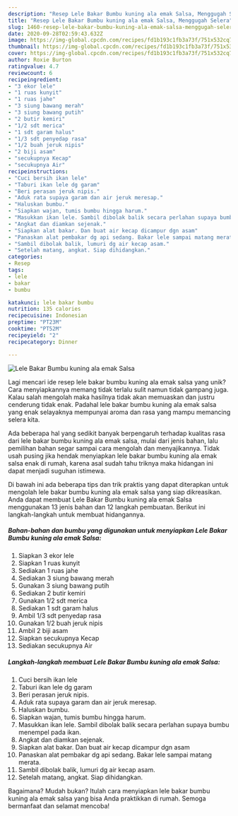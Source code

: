```yaml
---
description: "Resep Lele Bakar Bumbu kuning ala emak Salsa, Menggugah Selera"
title: "Resep Lele Bakar Bumbu kuning ala emak Salsa, Menggugah Selera"
slug: 1460-resep-lele-bakar-bumbu-kuning-ala-emak-salsa-menggugah-selera
date: 2020-09-28T02:59:43.632Z
image: https://img-global.cpcdn.com/recipes/fd1b193c1fb3a73f/751x532cq70/lele-bakar-bumbu-kuning-ala-emak-salsa-foto-resep-utama.jpg
thumbnail: https://img-global.cpcdn.com/recipes/fd1b193c1fb3a73f/751x532cq70/lele-bakar-bumbu-kuning-ala-emak-salsa-foto-resep-utama.jpg
cover: https://img-global.cpcdn.com/recipes/fd1b193c1fb3a73f/751x532cq70/lele-bakar-bumbu-kuning-ala-emak-salsa-foto-resep-utama.jpg
author: Roxie Burton
ratingvalue: 4.7
reviewcount: 6
recipeingredient:
- "3 ekor lele"
- "1 ruas kunyit"
- "1 ruas jahe"
- "3 siung bawang merah"
- "3 siung bawang putih"
- "2 butir kemiri"
- "1/2 sdt merica"
- "1 sdt garam halus"
- "1/3 sdt penyedap rasa"
- "1/2 buah jeruk nipis"
- "2 biji asam"
- "secukupnya Kecap"
- "secukupnya Air"
recipeinstructions:
- "Cuci bersih ikan lele"
- "Taburi ikan lele dg garam"
- "Beri perasan jeruk nipis."
- "Aduk rata supaya garam dan air jeruk meresap."
- "Haluskan bumbu."
- "Siapkan wajan, tumis bumbu hingga harum."
- "Masukkan ikan lele. Sambil dibolak balik secara perlahan supaya bumbu menempel pada ikan."
- "Angkat dan diamkan sejenak."
- "Siapkan alat bakar. Dan buat air kecap dicampur dgn asam"
- "Panaskan alat pembakar dg api sedang. Bakar lele sampai matang merata."
- "Sambil dibolak balik, lumuri dg air kecap asam."
- "Setelah matang, angkat. Siap dihidangkan."
categories:
- Resep
tags:
- lele
- bakar
- bumbu

katakunci: lele bakar bumbu 
nutrition: 135 calories
recipecuisine: Indonesian
preptime: "PT23M"
cooktime: "PT52M"
recipeyield: "2"
recipecategory: Dinner

---
```



![Lele Bakar Bumbu kuning ala emak Salsa](https://img-global.cpcdn.com/recipes/fd1b193c1fb3a73f/751x532cq70/lele-bakar-bumbu-kuning-ala-emak-salsa-foto-resep-utama.jpg)

Lagi mencari ide resep lele bakar bumbu kuning ala emak salsa yang unik? Cara menyiapkannya memang tidak terlalu sulit namun tidak gampang juga. Kalau salah mengolah maka hasilnya tidak akan memuaskan dan justru cenderung tidak enak. Padahal lele bakar bumbu kuning ala emak salsa yang enak selayaknya mempunyai aroma dan rasa yang mampu memancing selera kita.



Ada beberapa hal yang sedikit banyak berpengaruh terhadap kualitas rasa dari lele bakar bumbu kuning ala emak salsa, mulai dari jenis bahan, lalu pemilihan bahan segar sampai cara mengolah dan menyajikannya. Tidak usah pusing jika hendak menyiapkan lele bakar bumbu kuning ala emak salsa enak di rumah, karena asal sudah tahu triknya maka hidangan ini dapat menjadi suguhan istimewa.


Di bawah ini ada beberapa tips dan trik praktis yang dapat diterapkan untuk mengolah lele bakar bumbu kuning ala emak salsa yang siap dikreasikan. Anda dapat membuat Lele Bakar Bumbu kuning ala emak Salsa menggunakan 13 jenis bahan dan 12 langkah pembuatan. Berikut ini langkah-langkah untuk membuat hidangannya.

<!--inarticleads1-->

##### Bahan-bahan dan bumbu yang digunakan untuk menyiapkan Lele Bakar Bumbu kuning ala emak Salsa:

1. Siapkan 3 ekor lele
1. Siapkan 1 ruas kunyit
1. Sediakan 1 ruas jahe
1. Sediakan 3 siung bawang merah
1. Gunakan 3 siung bawang putih
1. Sediakan 2 butir kemiri
1. Gunakan 1/2 sdt merica
1. Sediakan 1 sdt garam halus
1. Ambil 1/3 sdt penyedap rasa
1. Gunakan 1/2 buah jeruk nipis
1. Ambil 2 biji asam
1. Siapkan secukupnya Kecap
1. Sediakan secukupnya Air




<!--inarticleads2-->

##### Langkah-langkah membuat Lele Bakar Bumbu kuning ala emak Salsa:

1. Cuci bersih ikan lele
1. Taburi ikan lele dg garam
1. Beri perasan jeruk nipis.
1. Aduk rata supaya garam dan air jeruk meresap.
1. Haluskan bumbu.
1. Siapkan wajan, tumis bumbu hingga harum.
1. Masukkan ikan lele. Sambil dibolak balik secara perlahan supaya bumbu menempel pada ikan.
1. Angkat dan diamkan sejenak.
1. Siapkan alat bakar. Dan buat air kecap dicampur dgn asam
1. Panaskan alat pembakar dg api sedang. Bakar lele sampai matang merata.
1. Sambil dibolak balik, lumuri dg air kecap asam.
1. Setelah matang, angkat. Siap dihidangkan.




Bagaimana? Mudah bukan? Itulah cara menyiapkan lele bakar bumbu kuning ala emak salsa yang bisa Anda praktikkan di rumah. Semoga bermanfaat dan selamat mencoba!
